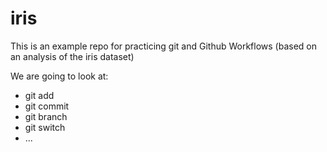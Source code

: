 # iris

This is an example repo for practicing git and Github Workflows (based on an analysis of the iris dataset)

We are going to look at:

- git add
- git commit
- git branch
- git switch
- ...